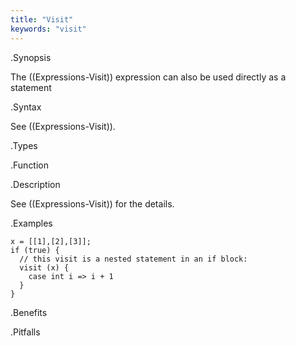 ```yaml
---
title: "Visit"
keywords: "visit"
---
```


.Synopsis

The ((Expressions-Visit)) expression can also be used directly as a statement

.Syntax 

See ((Expressions-Visit)).

.Types

.Function

.Description

See ((Expressions-Visit)) for the details.

.Examples
```rascal-shell
x = [[1],[2],[3]];
if (true) {
  // this visit is a nested statement in an if block:
  visit (x) {
    case int i => i + 1
  }
}
```

.Benefits

.Pitfalls

